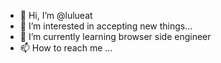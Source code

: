 - 👋 Hi, I’m @lulueat
- 👀 I’m interested in accepting new things...
- 🌱 I’m currently learning browser side engineer
- 📫 How to reach me ...

<!---
lulueat/lulueat is a ✨ special ✨ repository because its `README.md` (this file) appears on your GitHub profile.
You can click the Preview link to take a look at your changes.
--->
